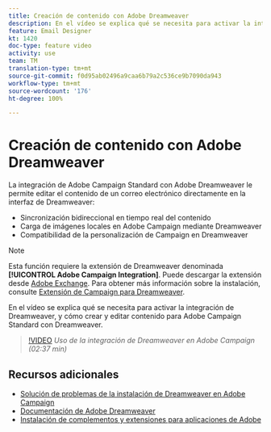 ```yaml
---
title: Creación de contenido con Adobe Dreamweaver
description: En el vídeo se explica qué se necesita para activar la integración de Dreamweaver, y cómo crear y editar contenido para Adobe Campaign Standard con Dreamweaver.
feature: Email Designer
kt: 1420
doc-type: feature video
activity: use
team: TM
translation-type: tm+mt
source-git-commit: f0d95ab02496a9caa6b79a2c536ce9b7090da943
workflow-type: tm+mt
source-wordcount: '176'
ht-degree: 100%

---
```



# Creación de contenido con Adobe Dreamweaver

La integración de Adobe Campaign Standard con Adobe Dreamweaver le permite editar el contenido de un correo electrónico directamente en la interfaz de Dreamweaver:

* Sincronización bidireccional en tiempo real del contenido
* Carga de imágenes locales en Adobe Campaign mediante Dreamweaver
* Compatibilidad de la personalización de Campaign en Dreamweaver

>[!NOTE]
>
>Esta función requiere la extensión de Dreamweaver denominada **[!UICONTROL Adobe Campaign Integration]**. Puede descargar la extensión desde [Adobe Exchange](https://exchange.adobe.com/creativecloud.html#search). Para obtener más información sobre la instalación, consulte [Extensión de Campaign para Dreamweaver](https://helpx.adobe.com/es/dreamweaver/using/working-with-dreamweaver-and-campaign.html).

En el vídeo se explica qué se necesita para activar la integración de Dreamweaver, y cómo crear y editar contenido para Adobe Campaign Standard con Dreamweaver.

>[!VIDEO](https://video.tv.adobe.com/v/23121?quality=12)
*Uso de la integración de Dreamweaver en Adobe Campaign (02:37 min)*

## Recursos adicionales

* [Solución de problemas de la instalación de Dreamweaver en Adobe Campaign](https://helpx.adobe.com/es/dreamweaver/kb/dreamweaver-campaign-integration-issue.html)
* [Documentación de Adobe Dreamweaver](https://helpx.adobe.com/es/dreamweaver/using/working-with-dreamweaver-and-campaign.html)
* [Instalación de complementos y extensiones para aplicaciones de Adobe](https://helpx.adobe.com/es/creative-cloud/kb/installingextensionsandaddons.html)
